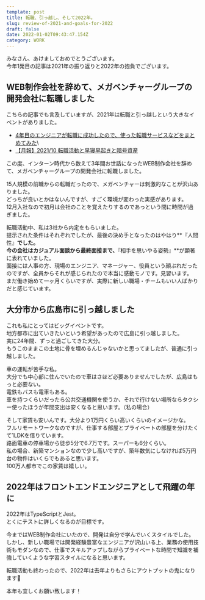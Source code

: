 ```yaml
---
template: post
title: 転職、引っ越し、そして2022年。
slug: review-of-2021-and-goals-for-2022
draft: false
date: 2022-01-02T09:43:47.154Z
category: WORK
---
```

みなさん、あけましておめでとうございます。\
今年1発目の記事は2021年の振り返りと2022年の抱負でございます。

## WEB制作会社を辞めて、メガベンチャーグループの開発会社に転職しました

こちらの記事でも言及していますが、2021年は転職と引っ越しという大きなイベントがありました。

* [4年目のエンジニアが転職に成功したので、使った転職サービスなどをまとめてみた](https://duckwell.netlify.app/posts/summary-of-the-job-services-I-used)\
* [【月報】2021/10 転職活動と早寝早起きと暗号資産](https://duckwell.netlify.app/posts/2021-10-review)

この度、インターン時代から数えて3年間お世話になったWEB制作会社を辞めて、メガベンチャーグループの開発会社に転職しました。

15人規模の前職からの転職だったので、メガベンチャーは刺激的なことが沢山ありました。\
どっちが良いとかはないんですが、すごく環境が変わった実感があります。\
12月入社なので初月は会社のことを覚えたりするのであっという間に時間が過ぎました。

転職活動中、私は3社から内定をもらいました。\
提示された条件はそれぞれでしたが、最後の決め手となったのはやはり**『人間性』**でした。\
今の会社はカジュアル面談から最終面接まで、**『相手を思いやる姿勢』**が顕著に表れていました。\
面接には人事の方、現場のエンジニア、マネージャー、役員という顔ぶれだったのですが、全員からそれが感じられたので本当に感動モノです。見習います。\
まだ働き始めて一ヶ月くらいですが、実際に新しい職場・チームもいい人ばかりだと感じています。

## 大分市から広島市に引っ越しました

これも私にとってはビッグイベントです。\
地方都市に出ていきたいという希望があったので広島に引っ越しました。\
実に24年間、ずっと過ごしてきた大分。\
もうこのままこの土地に骨を埋めるんじゃないかと思ってましたが、普通に引っ越しました。

車の運転が苦手な私。\
大分でも中心部に住んでいたので車はさほど必要ありませんでしたが、広島はもっと必要ない。\
電鉄もバスも電車もある。\
車を持つくらいだったら公共交通機関を使うか、それで行けない場所ならタクシー使ったほうが年間支出は安くなると思います。（私の場合）

そして家賃も安いんです。大分より1万円くらい高いくらいのイメージかな。\
フルリモートワークなのですが、仕事する部屋とプライベートの部屋を分けたくて1LDKを借りています。\
路面電車の停車場から徒歩5分で6.7万です。スーパーも6分くらい。\
私の場合、新築マンションなので少し高いですが、築年数気にしなければ5万円台の物件はいくらでもあると思います。\
100万人都市でこの家賃は嬉しい。

## 2022年はフロントエンドエンジニアとして飛躍の年に

2022年はTypeScriptとJest。\
とくにテストに詳しくなるのが目標です。

今まではWEB制作会社にいたので、開発は自分で学んでいくスタイルでした。\
しかし、新しい職場では開発経験豊富なエンジニアが沢山いる上、業務の使用技術もモダンなので、仕事でスキルアップしながらプライベートな時間で知識を補強していくような学習スタイルになると思います。

転職活動も終わったので、2022年は去年よりもさらにアウトプットの鬼になります👹

本年も宜しくお願い致します！